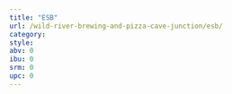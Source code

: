 ```yaml
---
title: "ESB"
url: /wild-river-brewing-and-pizza-cave-junction/esb/
category: 
style: 
abv: 0
ibu: 0
srm: 0
upc: 0
---
```


